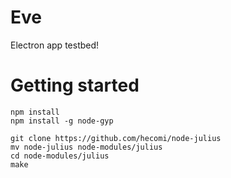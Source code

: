 # Eve

Electron app testbed!

# Getting started

```
npm install
npm install -g node-gyp

git clone https://github.com/hecomi/node-julius
mv node-julius node-modules/julius
cd node-modules/julius
make
```
